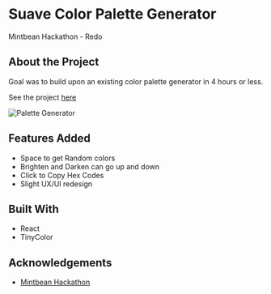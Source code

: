# Suave Color Palette Generator

Mintbean Hackathon - Redo

## About the Project

Goal was to build upon an existing color palette generator in 4 hours or less.  

See the project [here](https://kmbarnett.github.io/colour-picker-mintbean-hackathon/)

![Palette Generator](https://user-images.githubusercontent.com/56409751/88356045-c4f28900-cd23-11ea-9104-8eed613ea9c3.png)


## Features Added
- Space to get Random colors 
- Brighten and Darken can go up and down 
- Click to Copy Hex Codes
- Slight UX/UI redesign

## Built With
- React
- TinyColor


## Acknowledgements
- [Mintbean Hackathon](https://www.mintbean.io/)


